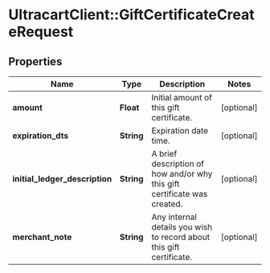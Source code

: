 # UltracartClient::GiftCertificateCreateRequest

## Properties
Name | Type | Description | Notes
------------ | ------------- | ------------- | -------------
**amount** | **Float** | Initial amount of this gift certificate. | [optional] 
**expiration_dts** | **String** | Expiration date time. | [optional] 
**initial_ledger_description** | **String** | A brief description of how and/or why this gift certificate was created. | [optional] 
**merchant_note** | **String** | Any internal details you wish to record about this gift certificate. | [optional] 


